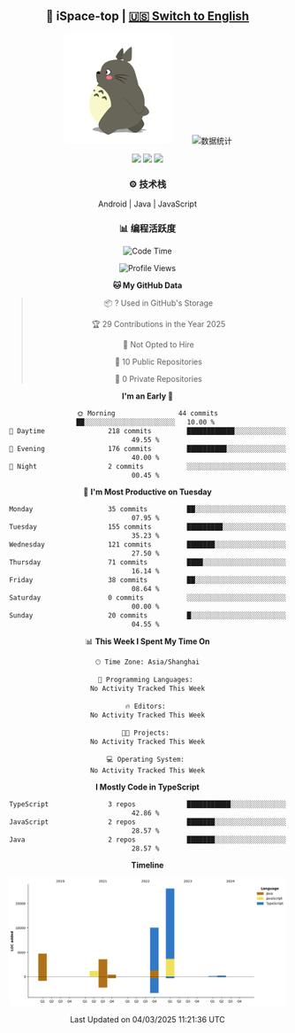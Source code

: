 <div align="center">

## 🚀 iSpace-top | [🇺🇸 Switch to English](./README_en.md)  

<img src="longmao.gif" width=200 style="border-radius:10px;margin-right:30px"> ![数据统计](https://github-readme-stats-sigma-five.vercel.app/api?username=ispace-top&show_icons=true&theme=synthwave&count_private=true)

[![](https://komarev.com/ghpvc/?username=ispace-top&color=brightgreen&label=%20%20%20👁%20%E6%B5%8F%E8%A7%88%20%20%20%20)](https://github.com/isace-top) 
[![](https://img.shields.io/badge/🌐_博客-www.ispace.top-brightgreen)](https://www.isapce.top) 
[![](https://img.shields.io/badge/✉️_wapedkj@sina.com-blue?logo=gmail)](mailto:wapedkj@sina.com)

### ⚙️  技术栈   
Android | Java | JavaScript

### 📊  编程活跃度  
<!--START_SECTION:waka-->
![Code Time](http://img.shields.io/badge/Code%20Time-0%20secs-blue)

![Profile Views](http://img.shields.io/badge/Profile%20Views-57-blue)

**🐱 My GitHub Data** 

> 📦 ? Used in GitHub's Storage 
 > 
> 🏆 29 Contributions in the Year 2025
 > 
> 🚫 Not Opted to Hire
 > 
> 📜 10 Public Repositories 
 > 
> 🔑 0 Private Repositories 
 > 
**I'm an Early 🐤** 

```text
🌞 Morning                44 commits          ██░░░░░░░░░░░░░░░░░░░░░░░   10.00 % 
🌆 Daytime                218 commits         ████████████░░░░░░░░░░░░░   49.55 % 
🌃 Evening                176 commits         ██████████░░░░░░░░░░░░░░░   40.00 % 
🌙 Night                  2 commits           ░░░░░░░░░░░░░░░░░░░░░░░░░   00.45 % 
```
📅 **I'm Most Productive on Tuesday** 

```text
Monday                   35 commits          ██░░░░░░░░░░░░░░░░░░░░░░░   07.95 % 
Tuesday                  155 commits         █████████░░░░░░░░░░░░░░░░   35.23 % 
Wednesday                121 commits         ███████░░░░░░░░░░░░░░░░░░   27.50 % 
Thursday                 71 commits          ████░░░░░░░░░░░░░░░░░░░░░   16.14 % 
Friday                   38 commits          ██░░░░░░░░░░░░░░░░░░░░░░░   08.64 % 
Saturday                 0 commits           ░░░░░░░░░░░░░░░░░░░░░░░░░   00.00 % 
Sunday                   20 commits          █░░░░░░░░░░░░░░░░░░░░░░░░   04.55 % 
```


📊 **This Week I Spent My Time On** 

```text
🕑︎ Time Zone: Asia/Shanghai

💬 Programming Languages: 
No Activity Tracked This Week

🔥 Editors: 
No Activity Tracked This Week

🐱‍💻 Projects: 
No Activity Tracked This Week

💻 Operating System: 
No Activity Tracked This Week
```

**I Mostly Code in TypeScript** 

```text
TypeScript               3 repos             ███████████░░░░░░░░░░░░░░   42.86 % 
JavaScript               2 repos             ███████░░░░░░░░░░░░░░░░░░   28.57 % 
Java                     2 repos             ███████░░░░░░░░░░░░░░░░░░   28.57 % 
```



**Timeline**

![Lines of Code chart](https://raw.githubusercontent.com/ispace-top/ispace-top/main/assets/bar_graph.png)


 Last Updated on 04/03/2025 11:21:36 UTC
<!--END_SECTION:waka-->


</div> 
